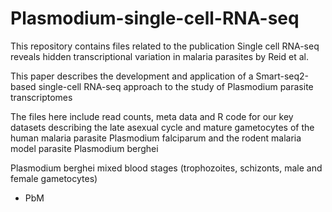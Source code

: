# Plasmodium-single-cell-RNA-seq

This repository contains files related to the publication Single cell RNA-seq reveals hidden transcriptional variation in malaria parasites by Reid et al. 

This paper describes the development and application of a Smart-seq2-based single-cell RNA-seq approach to the study of Plasmodium parasite transcriptomes

The files here include read counts, meta data and R code for our key datasets describing the late asexual cycle and mature gametocytes of the human malaria parasite Plasmodium falciparum and the rodent malaria model parasite Plasmodium berghei

Plasmodium berghei mixed blood stages (trophozoites, schizonts, male and female gametocytes)

- PbM

